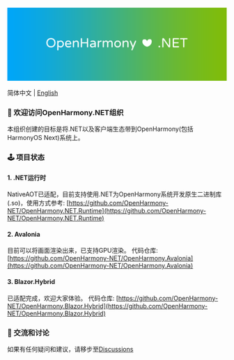 ![OpenHarmony-NET](../assets/Header.png)

简体中文 | [English](./README_EN.md)

### 👋 欢迎访问OpenHarmony.NET组织

本组织创建的目标是将.NET以及客户端生态带到OpenHarmony(包括HarmonyOS Next)系统上。

### 🕹️ 项目状态

#### 1. .NET运行时
NativeAOT已适配，目前支持使用.NET为OpenHarmony系统开发原生二进制库(.so)，使用方式参考: [https://github.com/OpenHarmony-NET/OpenHarmony.NET.Runtime](https://github.com/OpenHarmony-NET/OpenHarmony.NET.Runtime)

#### 2. Avalonia
目前可以将画面渲染出来，已支持GPU渲染。
代码仓库: [https://github.com/OpenHarmony-NET/OpenHarmony.Avalonia](https://github.com/OpenHarmony-NET/OpenHarmony.Avalonia)

#### 3. Blazor.Hybrid

已适配完成，欢迎大家体验。
代码仓库: [https://github.com/OpenHarmony-NET/OpenHarmony.Blazor.Hybrid](https://github.com/OpenHarmony-NET/OpenHarmony.Blazor.Hybrid)

### 💬 交流和讨论

如果有任何疑问和建议，请移步至[Discussions](https://github.com/orgs/OpenHarmony-NET/discussions)
